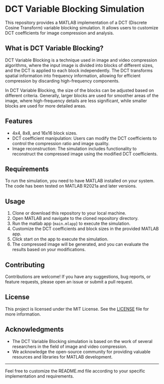# DCT Variable Blocking Simulation

This repository provides a MATLAB implementation of a DCT (Discrete Cosine Transform) variable blocking simulation. It allows users to customize DCT coefficients for image compression and analysis.

## What is DCT Variable Blocking?

DCT Variable Blocking is a technique used in image and video compression algorithms, where the input image is divided into blocks of different sizes, and the DCT is applied to each block independently. The DCT transforms spatial information into frequency information, allowing for efficient compression by discarding high-frequency components.

In DCT Variable Blocking, the size of the blocks can be adjusted based on different criteria. Generally, larger blocks are used for smoother areas of the image, where high-frequency details are less significant, while smaller blocks are used for more detailed areas.

## Features

- 4x4, 8x8, and 16x16 block sizes.
- DCT coefficient manipulation: Users can modify the DCT coefficients to control the compression ratio and image quality.
- Image reconstruction: The simulation includes functionality to reconstruct the compressed image using the modified DCT coefficients.

## Requirements

To run the simulation, you need to have MATLAB installed on your system. The code has been tested on MATLAB R2021a and later versions.

## Usage

1. Clone or download this repository to your local machine.
2. Open MATLAB and navigate to the cloned repository directory.
3. Run the matlab app (`main.mlapp`) to execute the simulation.
4. Customize the DCT coefficients and block sizes in the provided MATLAB app.
5. Click start on the app to execute the simulation.
6. The compressed image will be generated, and you can evaluate the results based on your modifications.

## Contributing

Contributions are welcome! If you have any suggestions, bug reports, or feature requests, please open an issue or submit a pull request.

## License

This project is licensed under the MIT License. See the [LICENSE](LICENSE) file for more information.

## Acknowledgments

- The DCT Variable Blocking simulation is based on the work of several researchers in the field of image and video compression.
- We acknowledge the open-source community for providing valuable resources and libraries for MATLAB development.

---

Feel free to customize the README.md file according to your specific implementation and requirements.
